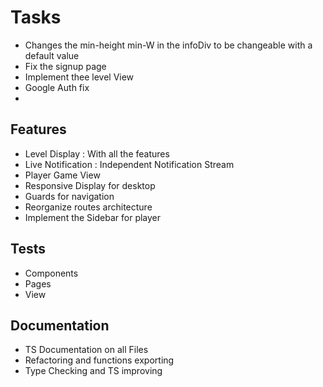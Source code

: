 # Tasks

- Changes the min-height min-W in the infoDiv to be changeable with a default value
- Fix the signup page
- Implement thee level View 
- Google Auth fix 
- 

## Features

- Level Display : With all the features
- Live Notification : Independent Notification Stream
- Player Game View
- Responsive Display for desktop
- Guards for navigation
- Reorganize routes architecture
- Implement the Sidebar for player

## Tests

- Components
- Pages
- View

## Documentation

- TS Documentation on all Files
- Refactoring and functions exporting
- Type Checking and TS improving
